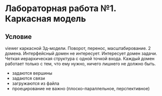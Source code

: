 # Лабораторная работа №1. Каркасная модель

## Условие
viewer каркасной 3д-модели. Поворот, перенос, масштабирование. 2 домена. Интерфейсный домен не интересует. Интересует домен задачи. Четкая иерархическая структура с одной точкой входа. Каждый домен работает только с тем, что ему нужно, ничего лишнего не должно быть.
- задаются вершины
- задаются связи
- загружаются из файла
- проецирование не важно (плоско-параллельное, перспективное)